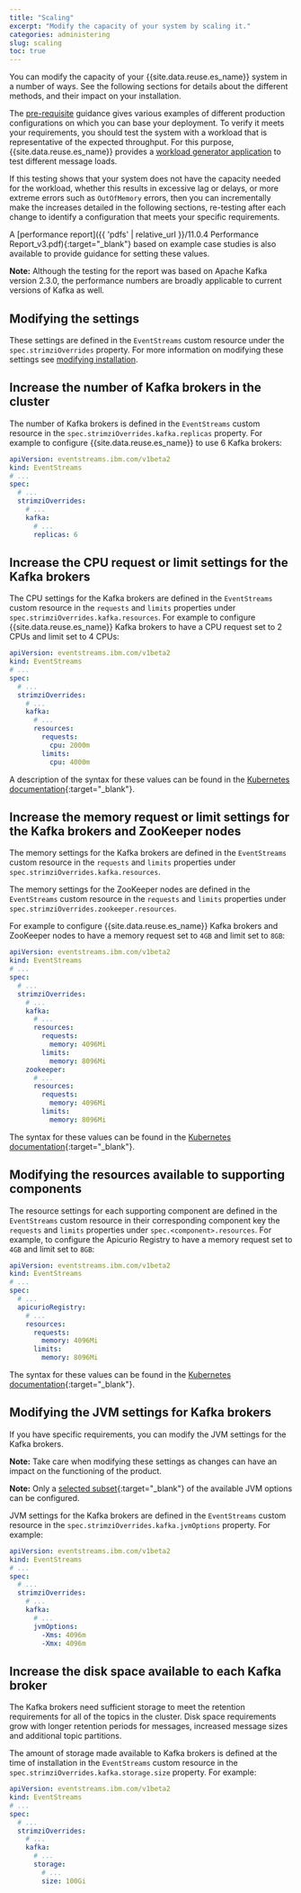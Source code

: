 ```yaml
---
title: "Scaling"
excerpt: "Modify the capacity of your system by scaling it."
categories: administering
slug: scaling
toc: true
---
```


You can modify the capacity of your {{site.data.reuse.es_name}} system in a number of ways. See the following sections for details about the different methods, and their impact on your installation.

The [pre-requisite](../../installing/prerequisites/) guidance gives various examples of different production configurations on which you can base your deployment. To verify it meets your requirements, you should test the system with a workload that is representative of the expected throughput. For this purpose, {{site.data.reuse.es_name}} provides a [workload generator application](../../getting-started/testing-loads/) to test different message loads.

If this testing shows that your system does not have the capacity needed for the workload, whether this results in excessive lag or delays, or more extreme errors such as `OutOfMemory` errors, then you can incrementally make the increases detailed in the following sections, re-testing after each change to identify a configuration that meets your specific requirements.

A [performance report]({{ 'pdfs' | relative_url }}/11.0.4 Performance Report_v3.pdf){:target="_blank"} based on example case studies is also available to provide guidance for setting these values.

**Note:** Although the testing for the report was based on Apache Kafka version 2.3.0, the performance numbers are broadly applicable to current versions of Kafka as well. 

## Modifying the settings

These settings are defined in the `EventStreams` custom resource under the `spec.strimziOverrides` property. For more information on modifying these settings see [modifying installation](../modifying-installation).

## Increase the number of Kafka brokers in the cluster

The number of Kafka brokers is defined in the `EventStreams` custom resource in the `spec.strimziOverrides.kafka.replicas` property. For example to configure {{site.data.reuse.es_name}} to use 6 Kafka brokers:

```yaml
apiVersion: eventstreams.ibm.com/v1beta2
kind: EventStreams
# ...
spec:
  # ...
  strimziOverrides:
    # ...
    kafka:
      # ...
      replicas: 6
```


## Increase the CPU request or limit settings for the Kafka brokers

The CPU settings for the Kafka brokers are defined in the `EventStreams` custom resource in the `requests` and `limits` properties under `spec.strimziOverrides.kafka.resources`. For example to configure {{site.data.reuse.es_name}} Kafka brokers to have a CPU request set to 2 CPUs and limit set to 4 CPUs:

```yaml
apiVersion: eventstreams.ibm.com/v1beta2
kind: EventStreams
# ...
spec:
  # ...
  strimziOverrides:
    # ...
    kafka:
      # ...
      resources:
        requests:
          cpu: 2000m
        limits:
          cpu: 4000m
```

A description of the syntax for these values can be found in the [Kubernetes documentation](https://kubernetes.io/docs/concepts/configuration/manage-compute-resources-container/#meaning-of-cpu){:target="_blank"}.


## Increase the memory request or limit settings for the Kafka brokers and ZooKeeper nodes

The memory settings for the Kafka brokers are defined in the `EventStreams` custom resource in the `requests` and `limits` properties under `spec.strimziOverrides.kafka.resources`.

The memory settings for the ZooKeeper nodes are defined in the `EventStreams` custom resource in the `requests` and `limits` properties under `spec.strimziOverrides.zookeeper.resources`.

For example to configure {{site.data.reuse.es_name}} Kafka brokers and ZooKeeper nodes to have a memory request set to `4GB` and limit set to `8GB`:

```yaml
apiVersion: eventstreams.ibm.com/v1beta2
kind: EventStreams
# ...
spec:
  # ...
  strimziOverrides:
    # ...
    kafka:
      # ...
      resources:
        requests:
          memory: 4096Mi
        limits:
          memory: 8096Mi
    zookeeper:
      # ...
      resources:
        requests:
          memory: 4096Mi
        limits:
          memory: 8096Mi
```

The syntax for these values can be found in the [Kubernetes documentation](https://kubernetes.io/docs/concepts/configuration/manage-compute-resources-container/#meaning-of-memory){:target="_blank"}.



## Modifying the resources available to supporting components

The resource settings for each supporting component are defined in the `EventStreams` custom resource in their corresponding component key the `requests` and `limits` properties under `spec.<component>.resources`.
For example, to configure the Apicurio Registry to have a memory request set to `4GB` and limit set to `8GB`:

```yaml
apiVersion: eventstreams.ibm.com/v1beta2
kind: EventStreams
# ...
spec:
  # ...
  apicurioRegistry:
    # ...
    resources:
      requests:
        memory: 4096Mi
      limits:
        memory: 8096Mi
```

The syntax for these values can be found in the [Kubernetes documentation](https://kubernetes.io/docs/concepts/configuration/manage-compute-resources-container/#meaning-of-memory){:target="_blank"}.


## Modifying the JVM settings for Kafka brokers

If you have specific requirements, you can modify the JVM settings for the Kafka brokers.

**Note:** Take care when modifying these settings as changes can have an impact on the functioning of the product.

**Note:** Only a [selected subset](https://strimzi.io/docs/operators/latest/configuring.html#con-common-configuration-jvm-reference){:target="_blank"} of the available JVM options can be configured.

JVM settings for the Kafka brokers are defined in the `EventStreams` custom resource in the `spec.strimziOverrides.kafka.jvmOptions` property. For example:

```yaml
apiVersion: eventstreams.ibm.com/v1beta2
kind: EventStreams
# ...
spec:
  # ...
  strimziOverrides:
    # ...
    kafka:
      # ...
      jvmOptions:
        -Xms: 4096m
        -Xmx: 4096m
```


## Increase the disk space available to each Kafka broker

The Kafka brokers need sufficient storage to meet the retention requirements for all of the topics in the cluster. Disk space requirements grow with longer retention periods for messages, increased message sizes and additional topic partitions.

The amount of storage made available to Kafka brokers is defined at the time of installation in the `EventStreams` custom resource in the `spec.strimziOverrides.kafka.storage.size` property. For example:

```yaml
apiVersion: eventstreams.ibm.com/v1beta2
kind: EventStreams
# ...
spec:
  # ...
  strimziOverrides:
    # ...
    kafka:
      # ...
      storage:
        # ...
        size: 100Gi
```
